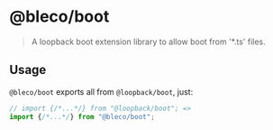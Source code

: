 # @bleco/boot

> A loopback boot extension library to allow boot from '*.ts' files.


## Usage

`@bleco/boot` exports all from `@loopback/boot`, just:

```ts 
// import {/*...*/} from "@loopback/boot"; =>
import {/*...*/} from "@bleco/boot";
```
